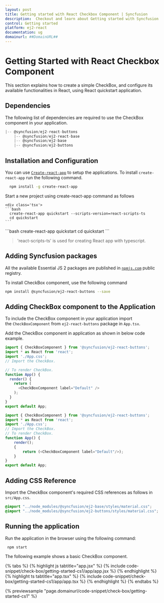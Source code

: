 ```yaml
---
layout: post
title: Getting started with React Checkbox Component | Syncfusion
description:  Checkout and learn about Getting started with Syncfusion Essential React Checkbox component, its elements and more.
control: Getting started 
platform: ej2-react
documentation: ug
domainurl: ##DomainURL##
---
```


# Getting Started with React Checkbox Component

This section explains how to create a simple CheckBox, and configure its available functionalities in React, using React quickstart application.

## Dependencies

The following list of dependencies are required to use the CheckBox component in your application.

```javascript
|-- @syncfusion/ej2-react-buttons
    |-- @syncfusion/ej2-react-base
    |-- @syncfusion/ej2-base
    |-- @syncfusion/ej2-buttons
```

## Installation and Configuration

You can use [`Create-react-app`](https://github.com/facebook/create-react-app) to setup the applications. To install `create-react-app` run the following command.

   ```bash
     npm install -g create-react-app
   ```

Start a new project using create-react-app command as follows

    <div class='tsx'>
    ```bash
      create-react-app quickstart --scripts-version=react-scripts-ts
      cd quickstart
    ```
   </div>
   <div class='jsx'>
   ```bash
     create-react-app quickstart
     cd quickstart
   ```
   </div>

> 'react-scripts-ts' is used for creating React app with typescript.

## Adding Syncfusion packages

All the available Essential JS 2 packages are published in [`npmjs.com`](https://www.npmjs.com/~syncfusionorg) public registry.

To install CheckBox component, use the following command

```bash
npm install @syncfusion/ej2-react-buttons --save
```

## Adding CheckBox component to the Application

To include the CheckBox component in your application import the `CheckBoxComponent` from `ej2-react-buttons` package in `App.tsx`.

Add the CheckBox component in application as shown in below code example.



```ts
import { CheckBoxComponent } from '@syncfusion/ej2-react-buttons';
import * as React from 'react';
import './App.css';
// Import the CheckBox.

// To render CheckBox.
function App() {
  render() {
    return (
      <CheckBoxComponent label="Default" />
    );
  }
}
export default App;

```

```ts
import { CheckBoxComponent } from '@syncfusion/ej2-react-buttons';
import * as React from 'react';
import './App.css';
// Import the CheckBox.
// To render CheckBox.
function App() {
    render();
    {
        return (<CheckBoxComponent label="Default"/>);
    }
}
export default App;
```

## Adding CSS Reference

Import the CheckBox component's required CSS references as follows in `src/App.css`.

```css
@import "../node_modules/@syncfusion/ej2-base/styles/material.css";
@import "../node_modules/@syncfusion/ej2-buttons/styles/material.css";
```

## Running the application

Run the application in the browser using the following command:

   ```
    npm start
   ```

The following example shows a basic CheckBox component.

{% tabs %}
{% highlight js tabtitle="app.jsx" %}
{% include code-snippet/check-box/getting-started-cs1/app/app.jsx %}
{% endhighlight %}
{% highlight ts tabtitle="app.tsx" %}
{% include code-snippet/check-box/getting-started-cs1/app/app.tsx %}
{% endhighlight %}
{% endtabs %}

 {% previewsample "page.domainurl/code-snippet/check-box/getting-started-cs1" %}